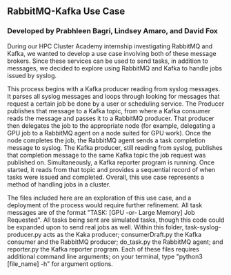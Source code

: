## RabbitMQ-Kafka Use Case
### Developed by Prabhleen Bagri, Lindsey Amaro, and David Fox
During our HPC Cluster Academy internship investigating RabbitMQ and Kafka, we wanted to develop a use case involving both of these message brokers. Since these services can be used to send tasks, in addition to messages, we decided to explore using RabbitMQ and Kafka to handle jobs issued by syslog.

This process begins with a Kafka producer reading from syslog messages. It parses all syslog messages and loops through looking for messages that request a certain job be done by a user or scheduling service. The Producer publishes that message to a Kafka topic, from where a Kafka consumer reads the message and passes it to a RabbitMQ producer. That producer then delegates the job to the appropriate node (for example, delegating a GPU job to a RabbitMQ agent on a node suited for GPU work). Once the node completes the job, the RabbitMQ agent sends a task completion message to syslog. The Kafka producer, still reading from syslog, publishes that completion message to the same Kafka topic the job request was published on. Simultaneously, a Kafka reporter program is running. Once started, it reads from that topic and provides a sequential record of when tasks were issued and completed. Overall, this use case represents a method of handling jobs in a cluster. 

The files included here are an exploration of this use case, and a deployment of the process would require further refinement. All task messages are of the format "TASK: [GPU -or- Large Memory] Job Requested". All tasks being sent are simulated tasks, though this code could be expanded upon to send real jobs as well. Within this folder, task-syslog-producer.py acts as the Kaka producer; consumerDraft.py the Kafka consumer and the RabbitMQ producer; do_task.py the RabbitMQ agent; and reporter.py the Kafka reporter program. Each of these files requires additional command line arguments; on your terminal, type "python3 [file_name] -h" for argument options.
